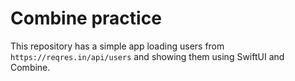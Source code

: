 # Combine practice
This repository has a simple app loading users from `https://reqres.in/api/users` and showing them using SwiftUI and Combine.
